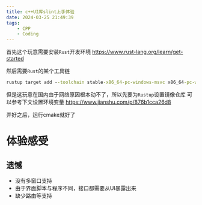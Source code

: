 ```yaml
---
title: c++UI库slint上手体验
date: 2024-03-25 21:49:39
tags: 
    - CPP
    - Coding
---
```


首先这个玩意需要安装`Rust`开发环境
<https://www.rust-lang.org/learn/get-started>
<!--more-->
然后需要`Rust`的某个工具链
```cmd
rustup target add --toolchain stable-x86_64-pc-windows-msvc x86_64-pc-windows-gnu
```

但是这玩意在国内由于网络原因根本动不了，所以先要为`Rustup`设置镜像仓库
可以参考下文设置环境变量
<https://www.jianshu.com/p/876b1cca26d8>


弄好之后，运行cmake就好了

# 体验感受
## 遗憾
- 没有多窗口支持
- 由于界面脚本与程序不同，接口都需要从UI暴露出来
- 缺少路由等支持